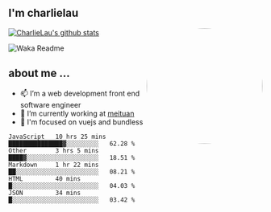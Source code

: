 
<h2>I'm charlielau</h2>
<img align='right' style="border-radius:50%" src="https://avatars1.githubusercontent.com/u/44078251?s=460&u=6b4f1c257663e44063b0b6a21c9c94f45bcfdcc7&v=4" width="230">

[![CharlieLau's github stats](https://github-readme-stats.vercel.app/api?username=charlielau)](https://github.com/charlielau/github-readme-stats)


![Waka Readme](https://github.com/CharlieLau/charlielau/workflows/Waka%20Readme/badge.svg)

## about me ...
- 📫 I’m a web development front end software engineer
- 🔭 I’m currently working at  <a href="https://www.meituan.com">meituan</a>
- 🔭 I'm focused on vuejs and bundless

<!-- <p align="center">
  <a href="https://github.com/charlielau" class="rich-diff-level-one">
    <img src="https://github-readme-stats.vercel.app/api?username=charlielau&title_color=333&text_color=777" alt="CharlieLau" >
  </a>
</p> -->

<!--START_SECTION:waka-->
```text
JavaScript   10 hrs 25 mins  ███████████████▓░░░░░░░░░   62.28 % 
Other        3 hrs 5 mins    ████▓░░░░░░░░░░░░░░░░░░░░   18.51 % 
Markdown     1 hr 22 mins    ██░░░░░░░░░░░░░░░░░░░░░░░   08.21 % 
HTML         40 mins         █░░░░░░░░░░░░░░░░░░░░░░░░   04.03 % 
JSON         34 mins         █░░░░░░░░░░░░░░░░░░░░░░░░   03.42 % 
```
<!--END_SECTION:waka-->
